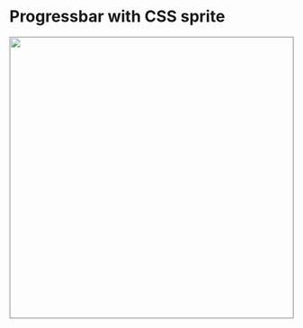 # Progressbar with CSS sprite

<img src="http://all-user.org/images/progressbar-with-css-sprite.gif" style="width: 100%; height: 500px; border: 1px solid #aaa;">

